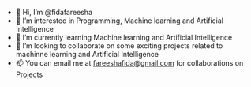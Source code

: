 - 👋 Hi, I’m @fidafareesha
- 👀 I’m interested in Programming, Machine learning and Artificial Intelligence
- 🌱 I’m currently learning Machine learning and Artificial Intelligence
- 💞️ I’m looking to collaborate on some exciting projects related to machinne learning and Artificial Intelligence
- 📫 You can email me at fareeshafida@gmail.com for collaborations on Projects

<!---
fidafareesha/fidafareesha is a ✨ special ✨ repository because its `README.md` (this file) appears on your GitHub profile.
You can click the Preview link to take a look at your changes.
--->
